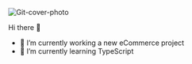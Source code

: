 ![Git-cover-photo](https://user-images.githubusercontent.com/69506872/235586073-49137443-dd12-4b1d-9c78-35689c7527e9.jpg)

Hi there 👋
- 🔭 I’m currently working a new eCommerce project
- 🌱 I’m currently learning TypeScript
<!--
**rajibrt/rajibrt** is a ✨ _special_ ✨ repository because its `README.md` (this file) appears on your GitHub profile.

Here are some ideas to get you started:

- 🔭 I’m currently working on ...
- 🌱 I’m currently learning ...
- 👯 I’m looking to collaborate on ...
- 🤔 I’m looking for help with ...
- 💬 Ask me about ...
- 📫 How to reach me: ...
- 😄 Pronouns: ...
- ⚡ Fun fact: ...
-->
